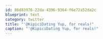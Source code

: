 ```yaml
---
id: 86d83976-22da-4396-9364-f6e72a52da2c
blueprint: text
category: twitter
title: "'@KipiciDating Yup, for reals!"
caption: "'@KipiciDating Yup, for reals!"
---
```

